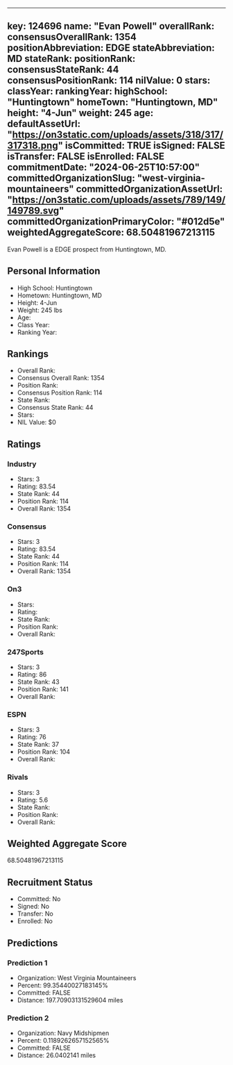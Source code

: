 ---
  key: 124696
  name: "Evan Powell"
  overallRank: 
  consensusOverallRank: 1354
  positionAbbreviation: EDGE
  stateAbbreviation: MD
  stateRank: 
  positionRank: 
  consensusStateRank: 44
  consensusPositionRank: 114
  nilValue: 0
  stars: 
  classYear: 
  rankingYear: 
  highSchool: "Huntingtown"
  homeTown: "Huntingtown, MD"
  height: "4-Jun"
  weight: 245
  age: 
  defaultAssetUrl: "https://on3static.com/uploads/assets/318/317/317318.png"
  isCommitted: TRUE
  isSigned: FALSE
  isTransfer: FALSE
  isEnrolled: FALSE
  commitmentDate: "2024-06-25T10:57:00"
  committedOrganizationSlug: "west-virginia-mountaineers"
  committedOrganizationAssetUrl: "https://on3static.com/uploads/assets/789/149/149789.svg"
  committedOrganizationPrimaryColor: "#012d5e"
  weightedAggregateScore: 68.50481967213115
  ---
  
  Evan Powell is a EDGE prospect from Huntingtown, MD.
  
  ## Personal Information
  - High School: Huntingtown
  - Hometown: Huntingtown, MD
  - Height: 4-Jun
  - Weight: 245 lbs
  - Age: 
  - Class Year: 
  - Ranking Year: 
  
  ## Rankings
  - Overall Rank: 
  - Consensus Overall Rank: 1354
  - Position Rank: 
  - Consensus Position Rank: 114
  - State Rank: 
  - Consensus State Rank: 44
  - Stars: 
  - NIL Value: $0
  
  ## Ratings
  
  ### Industry
  - Stars: 3
  - Rating: 83.54
  - State Rank: 44
  - Position Rank: 114
  - Overall Rank: 1354
  
  ### Consensus
  - Stars: 3
  - Rating: 83.54
  - State Rank: 44
  - Position Rank: 114
  - Overall Rank: 1354
  
  ### On3
  - Stars: 
  - Rating: 
  - State Rank: 
  - Position Rank: 
  - Overall Rank: 
  
  ### 247Sports
  - Stars: 3
  - Rating: 86
  - State Rank: 43
  - Position Rank: 141
  - Overall Rank: 
  
  ### ESPN
  - Stars: 3
  - Rating: 76
  - State Rank: 37
  - Position Rank: 104
  - Overall Rank: 
  
  ### Rivals
  - Stars: 3
  - Rating: 5.6
  - State Rank: 
  - Position Rank: 
  - Overall Rank: 
  
  ## Weighted Aggregate Score
  68.50481967213115
  
  ## Recruitment Status
  - Committed: No
  - Signed: No
  - Transfer: No
  - Enrolled: No
  
  
  
  ## Predictions
  
  ### Prediction 1
  - Organization: West Virginia Mountaineers
  - Percent: 99.35440027183145%
  - Committed: FALSE
  - Distance: 197.70903131529604 miles
  
  ### Prediction 2
  - Organization: Navy Midshipmen
  - Percent: 0.1189262657152565%
  - Committed: FALSE
  - Distance: 26.0402141 miles
  